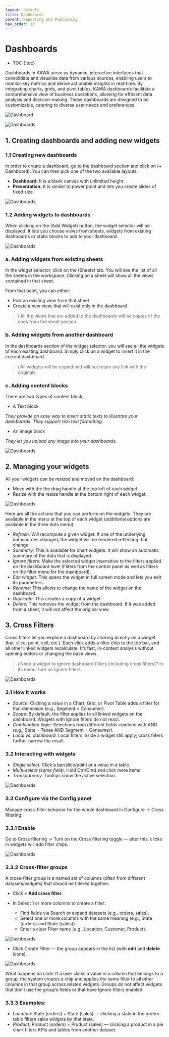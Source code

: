 ```yaml
---
layout: default
title: Dashboards
parent: Reporting and Publishing
nav_order: 18
---
```


# Dashboards

* TOC
{:toc}

Dashboards in KAWA serve as dynamic, interactive interfaces that consolidate and visualize data from various sources, enabling users to monitor key metrics and derive actionable insights in real-time. By integrating charts, grids, and pivot tables, KAWA dashboards facilitate a comprehensive view of business operations, allowing for efficient data analysis and decision-making. These dashboards are designed to be customizable, catering to diverse user needs and preferences.

![Dashboard](./readme-assets/dashboard1.png)

![Dashboards](./readme-assets/dashboard2.png)

## 1. Creating dashboards and adding new widgets

### 1.1 Creating new dashboards

In order to create a dashboard, go to the dashboard section and click on (+ Dashboard). 
You can then pick one of the two available layouts:

- __Dashboard:__ It is a blank canvas with unlimited height
- __Presentation:__ It is similar to power point and lets you create slides of fixed size.

![Dashboards](./readme-assets/dashboard3.png)

### 1.2 Adding widgets to dashboards

When clicking on the (Add Widget) button, the widget selector will be displayed. It lets you choose views from sheets, widgets from existing dashboards or static blocks to add to your dashboard.

![Dashboards](./readme-assets/dashboard4.png)

### a. Adding widgets from existing sheets

In the widget selector, click on the (Sheets) tab. You will see the list of all the sheets in the workspace. Clicking on a sheet will show all the views contained in that sheet.

From that point, you can either:

- Pick an existing view from that sheet
- Create a new view, that will exist only in the dashboard

> ℹ️ All the views that are added to the dashboards will be copies of the ones from the sheet section.

### b. Adding widgets from another dashboard

In the dashboards section of the widget selector, you will see all the widgets of each existing dashboard. Simply click on a widget to insert it in the current dashboard.

> ℹ️ All widgets will be copied and will not retain any link with the originals.

### c. Adding content blocks

There are two types of content block:

- A Text block

_They provide an easy way to insert static texts to illustrate your dashboards. They support rich text formatting._

- An image block

_They let you upload any image into your dashboards._

![Dashboards](./readme-assets/dashboard5.png)

## 2. Managing your widgets

All your widgets can be resized and moved on the dashboard:

- Move with the the drag handle at the top left of each widget.
- Resize with the resize handle at the bottom right of each widget.

![Dashboards](./readme-assets/dashboard6.png)

Here are all the actions that you can perform on the widgets. They are available in the menu at the top of each widget (additional options are available in the three dots menu).

- _Refresh:_ Will recompute a given widget. If one of the underlying datasources changed, the widget will be rendered reflecting that change.
- _Summary:_ This is available for chart widgets. It will show an automatic summary of the data that is displayed. 
- _Ignore filters:_ Make the selected widget insensitive to the filters applied on the dashboard level (Filters from the control panel as well as filters on the filter menu for the dashboard).
- _Edit widget:_ This opens the widget in full screen mode and lets you edit its parameters.
- _Rename:_ This allows to change the name of the widget on the dashboard. 
- _Duplicate:_ This creates a copy of a widget.
- _Delete:_ This removes the widget from the dashboard. If it was added from a sheet, it will not affect the original view.

## 3. Cross Filters

Cross filters let you explore a dashboard by clicking directly on a widget (bar, slice, point, cell, etc.). Each click adds a filter chip to the top bar, and all other linked widgets recalculate. It’s fast, in-context analysis without opening editors or changing the base views.

> ℹ️ Need a widget to ignore dashboard filters (including cross filters)? In its menu, turn on Ignore filters.

![Dashboards](./readme-assets/dashboard7.png)

### 3.1 How it works

- _Source:_ Clicking a value in a Chart, Grid, or Pivot Table adds a filter for that dimension (e.g., Segment = Consumer).
- _Scope:_ By default, the filter applies to all linked widgets on the dashboard. Widgets with Ignore filters do not react.
- _Combination logic:_ Selections from different fields combine with AND (e.g., State = Texas AND Segment = Consumer).
- _Local vs. dashboard:_ Local filters inside a widget still apply; cross filters further narrow the result.

### 3.2 Interacting with widgets

- _Single select:_ Click a bar/slice/point or a value in a table.
- _Multi-select (same field):_ Hold Ctrl/Cmd and click more items.
- _Transparency:_ Tooltips show the active selection.

![Dashboards](./readme-assets/dashboard8.png)

### 3.3 Configure via the Config panel

Manage cross-filter behavior for the whole dashboard in Configure → Cross filtering.

### 3.3.1 Enable

Go to Cross filtering -> Turn on the Cross filtering toggle — after this, clicks in widgets will add filter chips.

![Dashboards](./readme-assets/dashboard9.png)

### 3.3.2 Cross-filter groups

A cross-filter group is a named set of columns (often from different datasets/widgets) that should be filtered together.

- Click **+ Add cross filter**.
- In Select 1 or more columns to create a filter:

  - Find fields via Search or expand datasets (e.g., orders, sales).
  - Select one or more columns with the same meaning (e.g., State (orders) and State (sales)).
  - Enter a clear Filter name (e.g., Location, Customer, Product).

![Dashboards](./readme-assets/dashboard10.png)

- Click Create Filter — the group appears in the list (with **edit** and **delete** icons).

![Dashboards](./readme-assets/dashboard11.png)

What happens on click: If a user clicks a value in a column that belongs to a group, the system creates a chip and applies the same filter to all other columns in that group across related widgets. Groups do not affect widgets that don’t use the group’s fields or that have Ignore filters enabled.

### 3.3.3 Examples:

- _Location:_ State (orders) + State (sales) — clicking a state in the orders table filters sales widgets by that state.
- _Product:_ Product (orders) + Product (sales) — clicking a product in a pie chart filters KPIs and tables from another dataset.